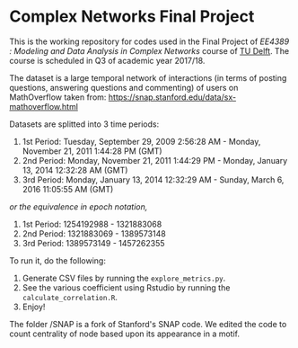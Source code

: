 # Complex Networks Final Project

This is the working repository for codes used in the Final Project of *EE4389 : Modeling and Data Analysis in Complex Networks* course of [TU Delft](https://www.tudelft.nl). The course is scheduled in Q3 of academic year 2017/18. 

The dataset is a large temporal network of interactions (in terms of posting questions, answering questions and commenting) of users on MathOverflow taken from:
https://snap.stanford.edu/data/sx-mathoverflow.html

Datasets are splitted into 3 time periods:
1. 1st Period: Tuesday, September 29, 2009 2:56:28 AM - Monday, November 21, 2011 1:44:28 PM (GMT)  
2. 2nd Period: Monday, November 21, 2011 1:44:29 PM - Monday, January 13, 2014 12:32:28 AM (GMT) 
3. 3rd Period: Monday, January 13, 2014 12:32:29 AM - Sunday, March 6, 2016 11:05:55 AM (GMT)

*or the equivalence in epoch notation,*

1. 1st Period: 1254192988 - 1321883068
2. 2nd Period: 1321883069 - 1389573148
2. 3rd Period: 1389573149 - 1457262355

To run it, do the following:

1. Generate CSV files by running the `explore_metrics.py`.
2. See the various coefficient using Rstudio by running the `calculate_correlation.R`.
3. Enjoy!


The folder /SNAP is a fork of Stanford's SNAP code. We edited the code to count centrality of node based upon its appearance in a motif. 
